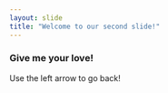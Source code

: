 ```yaml
---
layout: slide
title: "Welcome to our second slide!"
---
```

### Give me your love!
Use the left arrow to go back!

